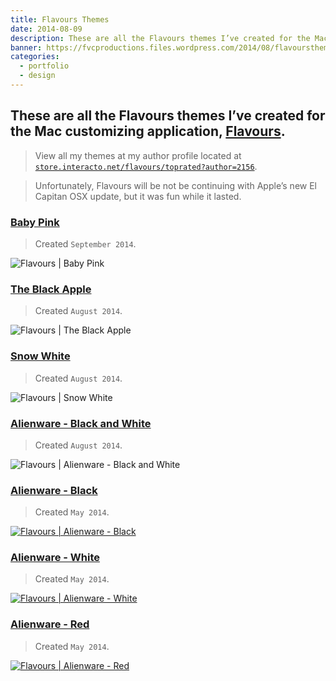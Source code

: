 ```yaml
---
title: Flavours Themes
date: 2014-08-09
description: These are all the Flavours themes I’ve created for the Mac customizing application, Flavours.
banner: https://fvcproductions.files.wordpress.com/2014/08/flavoursthemes.jpg?w=1440
categories:
  - portfolio
  - design
---
```


## These are all the Flavours themes I’ve created for the Mac customizing application, [Flavours](https://www.flavours.interacto.net/).

> View all my themes at my author profile located at [`store.interacto.net/flavours/toprated?author=2156`](https://store.interacto.net/flavours/toprated?author=2156).

> Unfortunately, Flavours will be not be continuing with Apple’s new El Capitan OSX update, but it was fun while it lasted.

### [Baby Pink](https://store.interacto.net/flavours/uuid/9D0FD386-8DD1-4934-B566-1C095BB919CC)

> Created `September 2014`.

![Flavours | Baby Pink](https://fvcproductions.files.wordpress.com/2015/09/flavours-baby-pink.png)

### [The Black Apple](https://store.interacto.net/flavours/uuid/85C33D67-F9BB-4D59-A516-E1E7A45109F1)

> Created `August 2014`.

![Flavours | The Black Apple](https://fvcproductions.files.wordpress.com/2014/08/85c33d67-f9bb-4d59-a516-e1e7a45109f1_2-1618-flavour.png)

### [Snow White](https://store.interacto.net/flavours/uuid/438AE9DE-0E77-4D22-BE08-DD1FBF4E1B6B)

> Created `August 2014`.

![Flavours | Snow White](https://fvcproductions.files.wordpress.com/2015/09/flavours-snow-white.png)

### [Alienware - Black and White](https://store.interacto.net/flavours/uuid/5A50D6B9-F5A0-424E-B8CD-D34C1C72C49F)

> Created `August 2014`.

![Flavours | Alienware - Black and White](https://fvcproductions.files.wordpress.com/2015/09/flavours-alienware-black-and-white.png)

### [Alienware - Black](https://store.interacto.net/flavours/uuid/B839C9C1-FBE0-42DE-8274-435644858FCE)

> Created `May 2014`.

[![Flavours | Alienware - Black](https://fvcproductions.files.wordpress.com/2015/09/flavours-alienware-black.png)](https://fvcproductions.files.wordpress.com/2015/09/flavours-alienware-black.png)

### [Alienware - White](https://store.interacto.net/flavours/uuid/0DF031F5-CE3A-4DE1-B550-F5F80FD92DAB)

> Created `May 2014`.

[![Flavours | Alienware - White](https://fvcproductions.files.wordpress.com/2015/09/flavours-alienware-white.png)](https://fvcproductions.files.wordpress.com/2015/09/flavours-alienware-white.png)

### [Alienware - Red](https://store.interacto.net/flavours/uuid/711CDD64-DCAF-4198-BE2F-55BF360C88DF)

> Created `May 2014`.

[![Flavours | Alienware - Red](https://fvcproductions.files.wordpress.com/2015/09/flavours-alienware-red.png)](https://fvcproductions.files.wordpress.com/2015/09/flavours-alienware-red.png)
